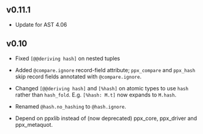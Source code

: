 ## v0.11.1

- Update for AST 4.06

## v0.10

- Fixed `[@@deriving hash]` on nested tuples

- Added `@compare.ignore` record-field attribute; `ppx_compare` and `ppx_hash`
  skip record fields annotated with `@compare.ignore`.

- Changed `[@@deriving hash]` and `[%hash]` on atomic types to use `hash` rather
  than `hash_fold`. E.g. `[%hash: M.t]` now expands to `M.hash`.

- Renamed `@hash.no_hashing` to `@hash.ignore`.

- Depend on ppxlib instead of (now deprecated) ppx\_core, ppx\_driver and
  ppx\_metaquot.

